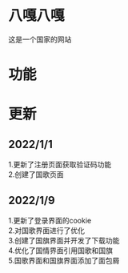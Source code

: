 # 八嘎八嘎 #

 这是一个国家的网站

# 功能

# 更新 #  

## 2022/1/1
1.更新了注册页面获取验证码功能  
2.创建了国歌页面

## 2022/1/9
1.更新了登录界面的cookie  
2.对国歌界面进行了优化  
3.创建了国旗界面并开发了下载功能  
4.优化了国情界面引用国歌和国旗  
5.国歌界面和国旗界面添加了面包屑
